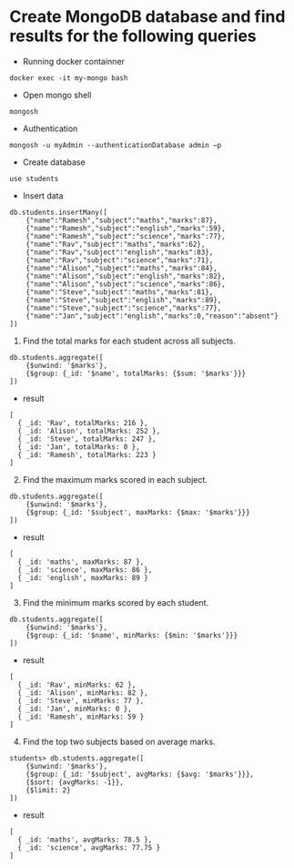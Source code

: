 # Create MongoDB database and find results for the following queries

- Running docker containner
```
docker exec -it my-mongo bash
```

- Open mongo shell
```
mongosh
```
- Authentication
```
mongosh -u myAdmin --authenticationDatabase admin –p
```

- Create database
```
use students
```

- Insert data
```
db.students.insertMany([
    {"name":"Ramesh","subject":"maths","marks":87},
    {"name":"Ramesh","subject":"english","marks":59},
    {"name":"Ramesh","subject":"science","marks":77},
    {"name":"Rav","subject":"maths","marks":62},
    {"name":"Rav","subject":"english","marks":83},
    {"name":"Rav","subject":"science","marks":71},
    {"name":"Alison","subject":"maths","marks":84},
    {"name":"Alison","subject":"english","marks":82},
    {"name":"Alison","subject":"science","marks":86},
    {"name":"Steve","subject":"maths","marks":81},
    {"name":"Steve","subject":"english","marks":89},
    {"name":"Steve","subject":"science","marks":77},
    {"name":"Jan","subject":"english","marks":0,"reason":"absent"}
])
```

1. Find the total marks for each student across all subjects.
```
db.students.aggregate([
    {$unwind: '$marks'},
    {$group: {_id: '$name', totalMarks: {$sum: '$marks'}}}
])
```
- result
```
[
  { _id: 'Rav', totalMarks: 216 },
  { _id: 'Alison', totalMarks: 252 },
  { _id: 'Steve', totalMarks: 247 },
  { _id: 'Jan', totalMarks: 0 },
  { _id: 'Ramesh', totalMarks: 223 }
]
```

2. Find the maximum marks scored in each subject.
```
db.students.aggregate([
    {$unwind: '$marks'},
    {$group: {_id: '$subject', maxMarks: {$max: '$marks'}}}
])
```

- result
```
[
  { _id: 'maths', maxMarks: 87 },
  { _id: 'science', maxMarks: 86 },
  { _id: 'english', maxMarks: 89 }
]
```

3. Find the minimum marks scored by each student.
```
db.students.aggregate([
    {$unwind: '$marks'},
    {$group: {_id: '$name', minMarks: {$min: '$marks'}}}
])
```

- result
```
[
  { _id: 'Rav', minMarks: 62 },
  { _id: 'Alison', minMarks: 82 },
  { _id: 'Steve', minMarks: 77 },
  { _id: 'Jan', minMarks: 0 },
  { _id: 'Ramesh', minMarks: 59 }
]
```

4. Find the top two subjects based on average marks.
```
students> db.students.aggregate([
    {$unwind: '$marks'},
    {$group: {_id: '$subject', avgMarks: {$avg: '$marks'}}},
    {$sort: {avgMarks: -1}},
    {$limit: 2}
])
```
- result
```
[
  { _id: 'maths', avgMarks: 78.5 },
  { _id: 'science', avgMarks: 77.75 }
]
```
